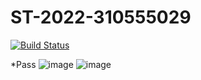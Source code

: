 # ST-2022-310555029

[![Build Status](https://app.travis-ci.com/pingggg0629/ST-2022-310555029.svg?branch=master)](https://app.travis-ci.com/pingggg0629/ST-2022-310555029)

*Pass
![image](https://user-images.githubusercontent.com/92243038/158055847-d42b0f52-5f53-4956-842b-75a8371c2b16.png)
![image](https://user-images.githubusercontent.com/92243038/158055854-4b02626f-9d6c-4597-b232-8e0ce4e9079f.png)
